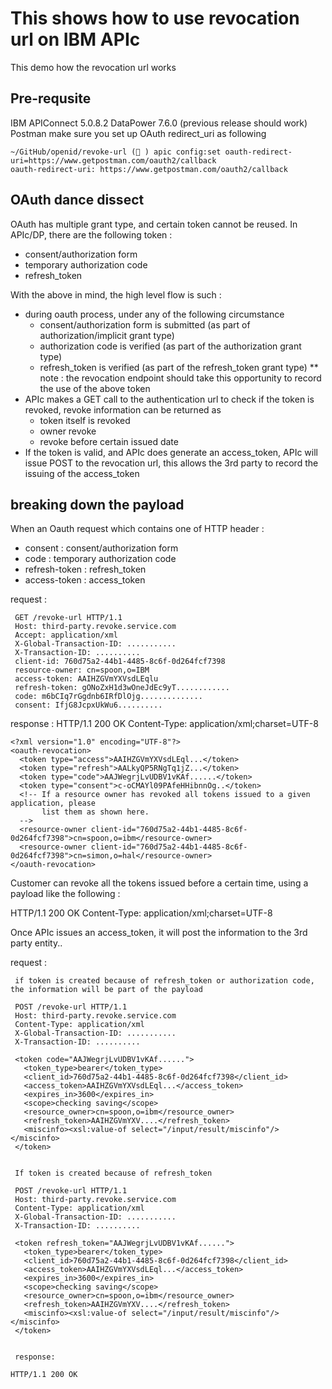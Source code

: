 # This shows how to use revocation url on IBM APIc #

This demo how the revocation url works

## Pre-requsite ##

IBM APIConnect 5.0.8.2
DataPower 7.6.0 (previous release should work)
Postman
  make sure you set up OAuth redirect_uri as following
  ```
~/GitHub/openid/revoke-url (💃 ) apic config:set oauth-redirect-uri=https://www.getpostman.com/oauth2/callback
oauth-redirect-uri: https://www.getpostman.com/oauth2/callback
  
  ```

## OAuth dance dissect ##

OAuth has multiple grant type, and certain token cannot be reused.  In APIc/DP, there are the following token :
- consent/authorization form
- temporary authorization code
- refresh_token

With the above in mind, the high level flow is such :
- during oauth process, under any of the following circumstance
  - consent/authorization form is submitted (as part of authorization/implicit grant type)
  - authorization code is verified (as part of the authorization grant type)
  - refresh_token is verified (as part of the refresh_token grant type)
  ** note : the revocation endpoint should take this opportunity to record the use of the above token 
- APIc makes a GET call to the authentication url to check if the token is revoked, revoke information can be returned as
  - token itself is revoked
  - owner revoke
  - revoke before certain issued date
- If the token is valid, and APIc does generate an access_token, APIc will issue POST to the revocation url, this allows the 3rd party to record the issuing of the access_token 

## breaking down the payload ##

When an Oauth request which contains one of HTTP header :
- consent : consent/authorization form 
- code : temporary authorization code 
- refresh-token : refresh_token
- access-token : access_token

request :

     GET /revoke-url HTTP/1.1
     Host: third-party.revoke.service.com
     Accept: application/xml
     X-Global-Transaction-ID: ...........
     X-Transaction-ID: ..........
     client-id: 760d75a2-44b1-4485-8c6f-0d264fcf7398
     resource-owner: cn=spoon,o=IBM
     access-token: AAIHZGVmYXVsdLEqlu
     refresh-token: gONoZxH1d3wOneJdEc9yT............
     code: m6bCIq7rGgdnb6IRfDlOjg..............
     consent: IfjG8JcpxUkWu6..........

response :
     HTTP/1.1 200 OK
     Content-Type: application/xml;charset=UTF-8

    <?xml version="1.0" encoding="UTF-8"?>
    <oauth-revocation>
      <token type="access">AAIHZGVmYXVsdLEql...</token>
      <token type="refresh">AALkyQP5RNgTq1jZ...</token>
      <token type="code">AAJWegrjLvUDBV1vKAf......</token>
      <token type="consent">c-oCMAYl09PAfeHHibnnOg..</token>
      <!-- If a resource owner has revoked all tokens issued to a given application, please
           list them as shown here. 
      -->
      <resource-owner client-id="760d75a2-44b1-4485-8c6f-0d264fcf7398">cn=spoon,o=ibm</resource-owner>
      <resource-owner client-id="760d75a2-44b1-4485-8c6f-0d264fcf7398">cn=simon,o=hal</resource-owner>
    </oauth-revocation>

Customer can revoke all the tokens issued before a certain time, using a payload like the following :

HTTP/1.1 200 OK
Content-Type: application/xml;charset=UTF-8

<?xml version="1.0" encoding="UTF-8"?>
<oauth-revocation>
  <everytoken before="2018-08-08T09:38:28Z" />
<oauth-revocation>


Once APIc issues an access_token, it will post the information to the 3rd party entity..

request :

     if token is created because of refresh_token or authorization code, the information will be part of the payload

     POST /revoke-url HTTP/1.1
     Host: third-party.revoke.service.com
     Content-Type: application/xml
     X-Global-Transaction-ID: ...........
     X-Transaction-ID: ..........

     <token code="AAJWegrjLvUDBV1vKAf......">
       <token_type>bearer</token_type>
       <client_id>760d75a2-44b1-4485-8c6f-0d264fcf7398</client_id>
       <access_token>AAIHZGVmYXVsdLEql...</access_token>
       <expires_in>3600</expires_in>
       <scope>checking saving</scope>
       <resource_owner>cn=spoon,o=ibm</resource_owner>
       <refresh_token>AAIHZGVmYXV....</refresh_token>
       <miscinfo><xsl:value-of select="/input/result/miscinfo"/></miscinfo>
     </token>


     If token is created because of refresh_token

     POST /revoke-url HTTP/1.1
     Host: third-party.revoke.service.com
     Content-Type: application/xml
     X-Global-Transaction-ID: ...........
     X-Transaction-ID: ..........

     <token refresh_token="AAJWegrjLvUDBV1vKAf......">
       <token_type>bearer</token_type>
       <client_id>760d75a2-44b1-4485-8c6f-0d264fcf7398</client_id>
       <access_token>AAIHZGVmYXVsdLEql...</access_token>
       <expires_in>3600</expires_in>
       <scope>checking saving</scope>
       <resource_owner>cn=spoon,o=ibm</resource_owner>
       <refresh_token>AAIHZGVmYXV....</refresh_token>
       <miscinfo><xsl:value-of select="/input/result/miscinfo"/></miscinfo>
     </token>

    
     response:

    HTTP/1.1 200 OK

